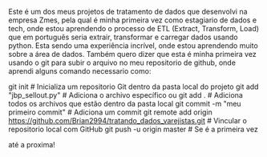 Este é um dos meus projetos de tratamento de dados que desenvolvi na empresa Zmes, pela qual é minha
primeira vez como estagiario de dados e tech, onde estou aprendendo o processo de ETL (Extract, Transform, Load)
que em português seria extrair, transformar e carregar dados usando python. Esta sendo uma experiência incrível,
onde estou aprendendo muito sobre a área de dados. Também quero dizer que esta é minha primeira vez usando o git
para subir o arquivo no meu repositorio de github, onde aprendi alguns comando necessario como:

git init  # Inicializa um repositorio Git dentro da pasta local do projeto
git add "jbp_sellout.py" # Adiciona o archivo específico ou 
git add . # Adiciona todos os archivos que estão dentro da pasta local
git commit -m "meu primeiro commit" # Adiciona um commit
git remote add origin https://github.com/Brian2994/tratando_dados_varejistas.git # Vincular o repositorio local com GitHub
git push -u origin master # Se é a primeira vez

até a proxima!
